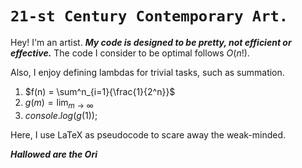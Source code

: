 # `21-st Century Contemporary Art.`

Hey! I'm an artist. ***My code is designed to be pretty, not efficient or effective.*** The code I consider to be optimal follows $O(n!)$.

Also, I enjoy defining lambdas for trivial tasks, such as summation.

1. $f(n) = \sum^n_{i=1}{\frac{1}{2^n}}$
2. $g(m) = \lim_{m\to\infty}$
3. $console.log(g(1));$

Here, I use LaTeX as pseudocode to scare away the weak-minded.

***Hallowed are the Ori***
